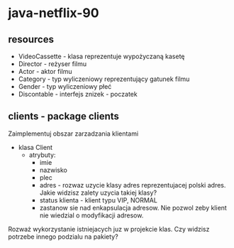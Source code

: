 # java-netflix-90

## resources

- VideoCassette - klasa reprezentuje wypożyczaną kasetę
- Director - reżyser filmu
- Actor - aktor filmu
- Category - typ wyliczeniowy reprezentujący gatunek filmu
- Gender - typ wyliczeniowy płeć
- Discontable - interfejs znizek - poczatek

## clients - package clients

Zaimplementuj obszar zarzadzania klientami

- klasa Client 
  - atrybuty: 
    - imie
    - nazwisko
    - plec 
    - adres - rozwaz uzycie klasy adres reprezentujacej polski adres. 
    Jakie widzisz zalety uzycia takiej klasy?
    - status klienta - klient typu VIP, NORMAL
    - zastanow sie nad enkapsulacja adresow. Nie pozwol zeby klient nie wiedzial o modyfikacji adresow.

Rozważ wykorzystanie istniejacych juz w projekcie klas. Czy widzisz potrzebe innego podzialu na pakiety?